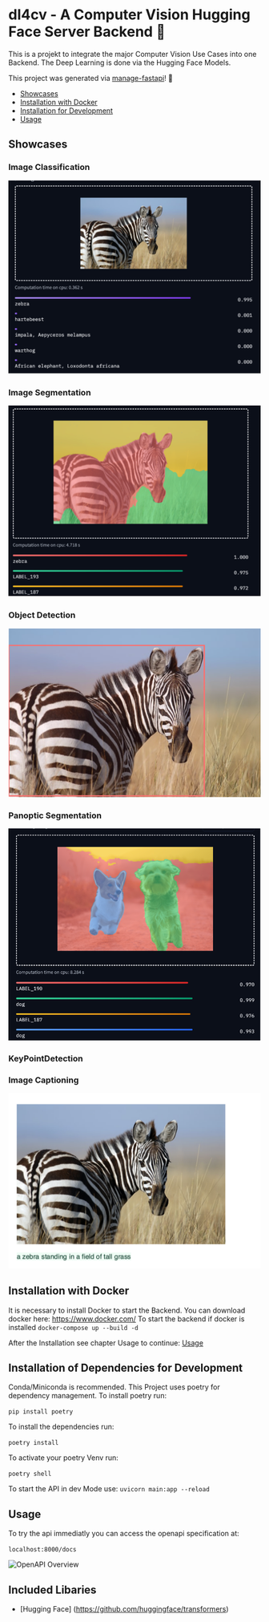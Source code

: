 # dl4cv -  A Computer Vision Hugging Face Server Backend :rocket:

This is a projekt to integrate the major Computer Vision Use Cases into one Backend. The Deep Learning is  done via the
Hugging Face Models.

This project was generated via [manage-fastapi](https://ycd.github.io/manage-fastapi/)! :tada:


  - [Showcases](#showcases)
  - [Installation with Docker](#installation-with-docker)
  - [Installation for Development](#installation-of-dependencies-for-development)
  - [Usage](#usage)


## Showcases

### Image Classification
![Example Result for Classification](Ressources/classification.png)

### Image Segmentation
![Example Result for Segmentation](Ressources/segmentation.png)

### Object Detection
![Example Result for Object Detection](Ressources/object_detection.png)

### Panoptic Segmentation
![Example Result for Panoptic Segmentation](Ressources/pan_segmentation.png)

### KeyPointDetection

### Image Captioning
![Example Result for Image Captioning](Ressources/image_capitoning.png)



## Installation with Docker

It is necessary to install Docker to start the Backend. You can download docker here: https://www.docker.com/
To start the backend if docker is installed
```docker-compose up --build -d```

After the Installation see chapter Usage to continue: [Usage](#usage)


## Installation of Dependencies for Development
Conda/Miniconda is recommended. This Project uses poetry for dependency management. To install poetry run:

```pip install poetry```

To install the dependencies run:

```poetry install```

To activate your poetry Venv run:

```poetry shell```

To start the API in dev Mode use:
```uvicorn main:app --reload```


##  Usage

To try the api immediatly you can access the openapi specification at:

```localhost:8000/docs```

![OpenAPI Overview](Ressources/openAPI.png)



## Included Libaries
- [Hugging Face] (https://github.com/huggingface/transformers)
